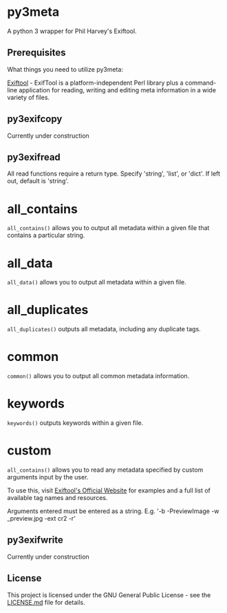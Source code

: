 # py3meta
A python 3 wrapper for Phil Harvey's Exiftool.

## Prerequisites

What things you need to utilize py3meta:

[Exiftool](https://www.sno.phy.queensu.ca/~phil/exiftool/) - ExifTool is a platform-independent Perl library plus a command-line application for reading, writing and editing meta information in a wide variety of files.

## py3exifcopy

Currently under construction

## py3exifread

All read functions require a return type. Specify 'string', 'list', or 'dict'. If left out, default is 'string'.

# all_contains

`all_contains()` allows you to output all metadata within a given file that contains a particular string.

# all_data

`all_data()` allows you to output all metadata within a given file.

# all_duplicates

`all_duplicates()` outputs all metadata, including any duplicate tags.

# common

`common()` allows you to output all common metadata information.

# keywords

`keywords()` outputs keywords within a given file.

# custom

`all_contains()` allows you to read any metadata specified by custom arguments input by the user.

To use this, visit [Exiftool's Official Website](https://www.sno.phy.queensu.ca/~phil/exiftool/) for examples and a full list of available tag names and resources.

Arguments entered must be entered as a string. E.g. '-b -PreviewImage -w \_preview.jpg -ext cr2 -r'

## py3exifwrite

Currently under construction

## License

This project is licensed under the GNU General Public License - see the [LICENSE.md](LICENSE.md) file for details.
